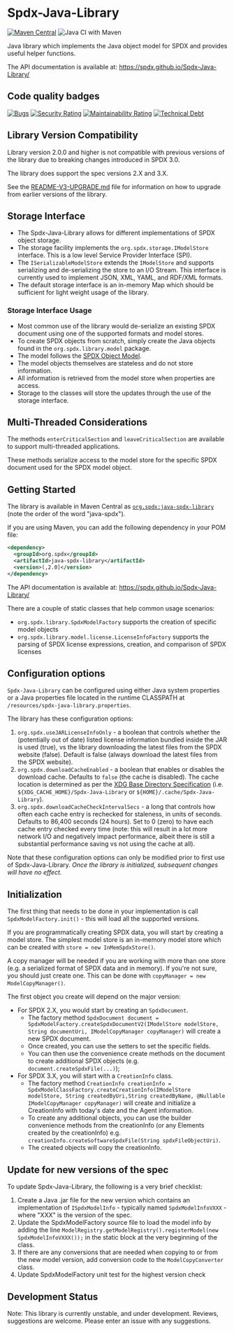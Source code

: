# Spdx-Java-Library

[![Maven Central](https://maven-badges.herokuapp.com/maven-central/org.spdx/java-spdx-library/badge.svg)](https://maven-badges.herokuapp.com/maven-central/org.spdx/java-spdx-library)
![Java CI with Maven](https://github.com/spdx/Spdx-Java-Library/workflows/Java%20CI%20with%20Maven/badge.svg)

Java library which implements the Java object model for SPDX and provides useful helper functions.

The API documentation is available at:
<https://spdx.github.io/Spdx-Java-Library/>

## Code quality badges

[![Bugs](https://sonarcloud.io/api/project_badges/measure?project=java-spdx-library&metric=bugs)](https://sonarcloud.io/dashboard?id=java-spdx-library)
[![Security Rating](https://sonarcloud.io/api/project_badges/measure?project=java-spdx-library&metric=security_rating)](https://sonarcloud.io/dashboard?id=java-spdx-library)
[![Maintainability Rating](https://sonarcloud.io/api/project_badges/measure?project=java-spdx-library&metric=sqale_rating)](https://sonarcloud.io/dashboard?id=java-spdx-library)
[![Technical Debt](https://sonarcloud.io/api/project_badges/measure?project=java-spdx-library&metric=sqale_index)](https://sonarcloud.io/dashboard?id=java-spdx-library)

## Library Version Compatibility

Library version 2.0.0 and higher is not compatible with previous versions of the library due to breaking changes introduced in SPDX 3.0.

The library does support the spec versions 2.X and 3.X.

See the [README-V3-UPGRADE.md](README-V3-UPGRADE.md) file for information on how to upgrade from earlier versions of the library.

## Storage Interface

- The Spdx-Java-Library allows for different implementations of SPDX object
  storage.
- The storage facility implements the `org.spdx.storage.IModelStore` interface.
  This is a low level Service Provider Interface (SPI).
- The `ISerializableModelStore` extends the `IModelStore` and supports
  serializing and de-serializing the store to an I/O Stream.
  This interface is currently used to implement JSON, XML, YAML, and RDF/XML
  formats.
- The default storage interface is an in-memory Map which should be sufficient
  for light weight usage of the library.

### Storage Interface Usage

- Most common use of the library would de-serialize an existing SPDX document
  using one of the supported formats and model stores.
- To create SPDX objects from scratch, simply create the Java objects found in
  the `org.spdx.library.model` package.
- The model follows the [SPDX Object Model][spdx-object-model].
- The model objects themselves are stateless and do not store information.
- All information is retrieved from the model store when properties are access.
- Storage to the classes will store the updates through the use of the storage
  interface.

[spdx-object-model]: https://github.com/spdx/spdx-spec/blob/2a7aff7afa089a774916bd5c64fc2cb83637ea07/model/SPDX-UML-Class-Diagram.jpg

## Multi-Threaded Considerations

The methods `enterCriticalSection` and `leaveCriticalSection` are available to
support multi-threaded applications.

These methods serialize access to the model store for the specific SPDX
document used for the SPDX model object.

## Getting Started

The library is available in Maven Central as
[`org.spdx:java-spdx-library`](https://search.maven.org/artifact/org.spdx/java-spdx-library)
(note the order of the word "java-spdx").

If you are using Maven, you can add the following dependency in your POM file:

```xml
<dependency>
  <groupId>org.spdx</groupId>
  <artifactId>java-spdx-library</artifactId>
  <version>(,2.0]</version>
</dependency>
```

The API documentation is available at:
<https://spdx.github.io/Spdx-Java-Library/>

There are a couple of static classes that help common usage scenarios:

- `org.spdx.library.SpdxModelFactory` supports the creation of specific
  model objects
- `org.spdx.library.model.license.LicenseInfoFactory` supports the parsing of
  SPDX license expressions, creation, and comparison of SPDX licenses

## Configuration options

`Spdx-Java-Library` can be configured using either Java system properties or a Java properties file located in the runtime CLASSPATH at `/resources/spdx-java-library.properties`.

The library has these configuration options:

1. `org.spdx.useJARLicenseInfoOnly` - a boolean that controls whether the (potentially out of date) listed license information bundled inside the JAR is used (true), vs the library downloading the latest files from the SPDX website (false). Default is false (always download the latest files from the SPDX website).
2. `org.spdx.downloadCacheEnabled` - a boolean that enables or disables the download cache. Defaults to `false` (the cache is disabled). The cache location is determined as per the [XDG Base Directory Specification](https://specifications.freedesktop.org/basedir-spec/basedir-spec-latest.html) (i.e. `${XDG_CACHE_HOME}/Spdx-Java-Library` or `${HOME}/.cache/Spdx-Java-Library`).
3. `org.spdx.downloadCacheCheckIntervalSecs` - a long that controls how often each cache entry is rechecked for staleness, in units of seconds. Defaults to 86,400 seconds (24 hours). Set to 0 (zero) to have each cache entry checked every time (note: this will result in a lot more network I/O and negatively impact performance, albeit there is still a substantial performance saving vs not using the cache at all).

Note that these configuration options can only be modified prior to first use
of Spdx-Java-Library.
*Once the library is initialized, subsequent changes will have no effect.*

## Initialization

The first thing that needs to be done in your implementation is call `SpdxModelFactory.init()` - this will load all the supported versions.

If you are programmatically creating SPDX data, you will start by creating a model store.
The simplest model store is an in-memory model store which can be created with `store = new InMemSpdxStore()`.

A copy manager will be needed if you are working with more than one store (e.g. a serialized format of SPDX data and in memory).  If you're not sure, you should just create one.  This can be done with `copyManager = new ModelCopyManager()`.

The first object you create will depend on the major version:

- For SPDX 2.X, you would start by creating an `SpdxDocument`.
  - The factory method `SpdxDocument document = SpdxModelFactory.createSpdxDocumentV2(IModelStore modelStore, String documentUri, IModelCopyManager copyManager)` will create a new SPDX document.
  - Once created, you can use the setters to set the specific fields.
  - You can then use the convenience create methods on the document to create additional SPDX objects (e.g. `document.createSpdxFile(...)`);
- For SPDX 3.X, you will start with a `CreationInfo` class.
  - The factory method `CreationInfo creationInfo = SpdxModelClassFactory.createCreationInfo(IModelStore modelStore, String createdByUri,String createdByName, @Nullable IModelCopyManager copyManager)` will create and initialize a CreationInfo with today's date and the Agent information.
  - To create any additional objects, you can use the builder convenience methods from the creationInfo (or any Elements created by the creationInfo) e.g. `creationInfo.createSoftwareSpdxFile(String spdxFileObjectUri)`. 
  - The created objects will copy the creationInfo.

## Update for new versions of the spec

To update Spdx-Java-Library, the following is a very brief checklist:

1. Create a Java .jar file for the new version which contains an implementation of `ISpdxModelInfo` - typically named `SpdxModelInfoVXXX` - where "XXX" is the version of the spec.
2. Update the SpdxModelFactory source file to load the model info by adding the line `ModelRegistry.getModelRegistry().registerModel(new SpdxModelInfoVXXX());` in the static block at the very beginning of the class.
3. If there are any conversions that are needed when copying to or from the new model version, add conversion code to the `ModelCopyConverter` class.
4. Update SpdxModelFactory unit test for the highest version check

## Development Status

Note: This library is currently unstable, and under development.
Reviews, suggestions are welcome.
Please enter an issue with any suggestions.
